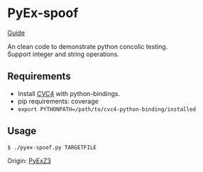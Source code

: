 # PyEx-spoof

[Guide](https://paper.dropbox.com/doc/PyEx-spoof-Code-Guide--Aa88M4uU8IGwU3DL02yqrvhQAQ-conpGEMq7NQzYpHddeXma)

An clean code to demonstrate python concolic testing.   
Support integer and string operations.

## Requirements
- Install [CVC4](https://github.com/CVC4/CVC4) with python-bindings.
- pip requirements: coverage
- `export PYTHONPATH=/path/to/cvc4-python-binding/installed`

## Usage
```
$ ./pyex-spoof.py TARGETFILE
```

Origin: [PyExZ3](https://github.com/GroundPound/PyExZ3)
